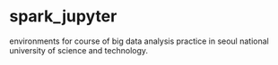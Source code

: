 # spark_jupyter
environments for course of big data analysis practice in seoul national university of science and technology.
